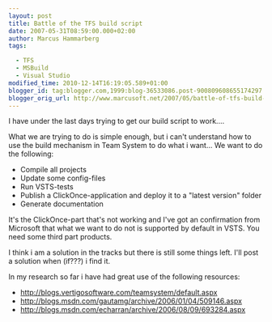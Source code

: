 ```yaml
---
layout: post
title: Battle of the TFS build script
date: 2007-05-31T08:59:00.000+02:00
author: Marcus Hammarberg
tags:

  - TFS
  - MSBuild
  - Visual Studio
modified_time: 2010-12-14T16:19:05.589+01:00
blogger_id: tag:blogger.com,1999:blog-36533086.post-900809608655174297
blogger_orig_url: http://www.marcusoft.net/2007/05/battle-of-tfs-build-script.html
---
```


I
have under the last days trying to get our build script to work....

What we are trying to do is simple enough, but i can't understand
how to use the build mechanism in Team System to do what i want... We
want to do the following:

- Compile all projects
- Update some config-files
- Run VSTS-tests
- Publish a ClickOnce-application and deploy
    it to a "latest version" folder
- Generate documentation

It's the ClickOnce-part that's not working and
<span id="SPELLING_ERROR_5" class="blsp-spelling-corrected">I've
got an confirmation from Microsoft that what we want to do not is
supported by default in VSTS. You need some third part
products.

I think i am a solution in the tracks but there is still some things
left. I'll post a solution when (if???) i find it.

In my research so far i have had great use of the following resources:

- <http://blogs.vertigosoftware.com/teamsystem/default.aspx>
- <http://blogs.msdn.com/gautamg/archive/2006/01/04/509146.aspx>
- <http://blogs.msdn.com/echarran/archive/2006/08/09/693284.aspx>
